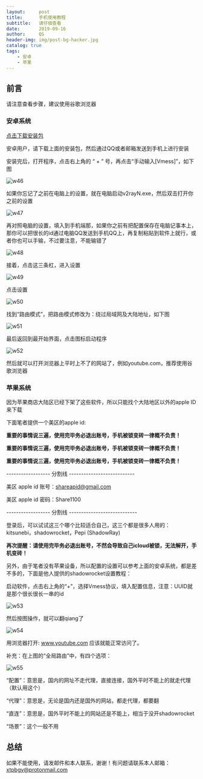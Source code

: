 ```yaml
---
layout:     post
title:      手机使用教程
subtitle:   请仔细查看
date:       2019-09-16
author:     QS
header-img: img/post-bg-hacker.jpg
catalog: true
tags:
    - 安卓
    - 苹果
---
```



## 前言

请注意查看步骤，建议使用谷歌浏览器


### 安卓系统

<a href="https://github.com/2dust/v2rayNG/releases/download/1.1.1/app-universal-release.apk">点击下载安装包</a>

安卓用户，请下载上面的安装包，然后通过QQ或者邮箱发送到手机上进行安装

安装完后，打开程序，点击右上角的 “ + ” 号，再点击“手动输入[Vmess]”，如下图

![w46](https://user-images.githubusercontent.com/55229088/65020219-586a6900-d95f-11e9-807d-15834d07e441.png)

如果你忘记了之前在电脑上的设置，就在电脑启动v2rayN.exe，然后双击打开你之前的设置

![w47](https://user-images.githubusercontent.com/55229088/65020467-d0d12a00-d95f-11e9-94ea-9c11102fd84b.png)

再对照电脑的设置，填入到手机端那，如果你之前有把配置保存在电脑记事本上，那你可以把很长的id通过电脑QQ发送到手机QQ上，再复制粘贴到软件上就行，或者你也可以手输，不过要注意，不能输错了

![w48](https://user-images.githubusercontent.com/55229088/65020509-e6465400-d95f-11e9-89ef-549f7ed74fed.png)

接着，点击这三条杠，进入设置

![w49](https://user-images.githubusercontent.com/55229088/65020647-29a0c280-d960-11e9-8bd2-3a0ef1c277b5.png)

点击设置

![w50](https://user-images.githubusercontent.com/55229088/65020705-450bcd80-d960-11e9-8a6e-21207f993435.png)

找到“路由模式”，把路由模式修改为：绕过局域网及大陆地址，如下图

![w51](https://user-images.githubusercontent.com/55229088/65020737-55bc4380-d960-11e9-9c28-6ac211a98326.png)

最后返回到最开始界面，点击图标启动程序

![w52](https://user-images.githubusercontent.com/55229088/65020849-8dc38680-d960-11e9-9f94-4816e7a3de11.png)

然后就可以打开浏览器上平时上不了的网站了，例如youtube.com，推荐使用谷歌浏览器


### 苹果系统

因为苹果商店大陆区已经下架了这些软件，所以只能找个大陆地区以外的apple ID来下载

下面笔者提供一个美区的apple id:

<strong>重要的事情说三遍，使用完毕务必退出账号，手机被锁变砖一律概不负责！</strong>

<strong>重要的事情说三遍，使用完毕务必退出账号，手机被锁变砖一律概不负责！</strong>

<strong>重要的事情说三遍，使用完毕务必退出账号，手机被锁变砖一律概不负责！</strong>

------------------  分割线  ---------------------------

美区 apple id 账号：shareapid@gmail.com

美区 apple id 密码：Share1100

------------------  分割线  ----------------------------

登录后，可以试试这三个哪个比较适合自己，这三个都是很多人用的：kitsunebi，shadowrocket，Pepi (ShadowRay)

<strong>再次提醒：请使用完毕务必退出账号，不然会导致自己icloud被锁，无法解开，手机变砖！</strong>

另外，由于笔者没有苹果设备，所以配置的设置可以参考上面的安卓系统，都是差不多的，下面是他人提供的shadowrocket设置教程：

启动软件，点击右上角的“+”，选择Vmess协议，填入配置信息，注意：UUID就是那个很长很长一串的id

![w53](https://user-images.githubusercontent.com/55229088/65022416-8baef700-d963-11e9-9cbd-1364d0bc9068.png)

然后按图操作，就可以翻qiang了

![w54](https://user-images.githubusercontent.com/55229088/65022577-cfa1fc00-d963-11e9-9875-9fe9a5f3a808.png)

用浏览器打开: www.youtube.com 应该就能正常访问了。

补充：在上图的“全局路由”中，有四个选项：

![w55](https://user-images.githubusercontent.com/55229088/65022702-037d2180-d964-11e9-910f-6824e37ea8d6.png)

“配置”：意思是，国内的网址不走代理，直接连接，国外平时不能上的就走代理（默认用这个）

“代理”：意思是，无论是国内还是国外的网站，都走代理，都要翻

“直连”：意思是，国外平时不能上的网站还是不能上，相当于没开shadowrocket

“场景”：这个一般不用



## 总结

如果不能使用，请发邮件和本人联系，谢谢！有问题请联系本人邮箱： xtpbgy@protonmail.com
